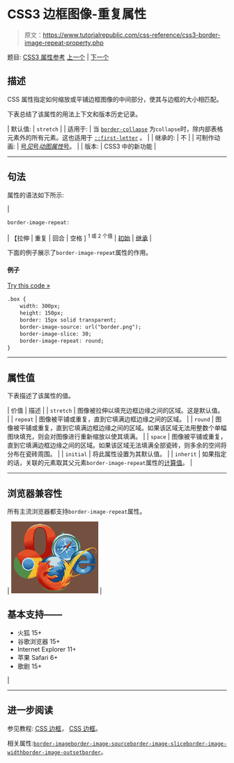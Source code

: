 # CSS3 边框图像-重复属性

> 原文：<https://www.tutorialrepublic.com/css-reference/css3-border-image-repeat-property.php>

题目: [CSS3 属性参考](css3-properties.php) [上一个](css3-border-image-outset-property.php) | [下一个](css3-border-image-slice-property.php)

## 描述

CSS 属性指定如何缩放或平铺边框图像的中间部分，使其与边框的大小相匹配。

下表总结了该属性的用法上下文和版本历史记录。

| 默认值: | `stretch` |
| 适用于: | 当
[`border-collapse`](css-border-collapse-property.php) 为`collapse`时，除内部表格元素外的所有元素。这也适用于 [`::first-letter`](../css-tutorial/css-pseudo-elements.php#first-letter) 。 |
| 继承的: | 不 |
| 可制作动画: | [号*见*号*动图属性*号](css-animatable-properties.php)。 |
| 版本: | CSS3 中的新功能 |

* * *

## 句法

属性的语法如下所示:

| 

```
border-image-repeat: 
```

 | 【拉伸 &#124; 重复 &#124; 回合 &#124; 空格 ] <sup>1 或 2 个值</sup> &#124; [初始](../definitions.php#initial) &#124; [继承](../definitions.php#inherit) |

下面的例子展示了`border-image-repeat`属性的作用。

#### 例子

[Try this code »](../codelab.php?topic=css3&file=border-image-repeat-property "Try this code using online Editor")

```
.box {
    width: 300px;
    height: 150px;
    border: 15px solid transparent;
    border-image-source: url("border.png");
    border-image-slice: 30;
    border-image-repeat: round;
}
```

* * *

## 属性值

下表描述了该属性的值。

| 价值 | 描述 |
| `stretch` | 图像被拉伸以填充边框边缘之间的区域。这是默认值。 |
| `repeat` | 图像被平铺或重复，直到它填满边框边缘之间的区域。 |
| `round` | 图像被平铺或重复，直到它填满边框边缘之间的区域。如果该区域无法用整数个单幅图块填充，则会对图像进行重新缩放以使其填满。 |
| `space` | 图像被平铺或重复，直到它填满边框边缘之间的区域。如果该区域无法填满全部瓷砖，则多余的空间将分布在瓷砖周围。 |
| `initial` | 将此属性设置为其默认值。 |
| `inherit` | 如果指定的话，关联的元素取其父元素`border-image-repeat`属性的[计算值](../definitions.php#computed-value)。 |

* * *

## 浏览器兼容性

所有主流浏览器都支持`border-image-repeat`属性。

| ![Browsers Icon](img/e9331123c77668c1832e541c2fca1002.png) | 

## 基本支持——

*   火狐 15+
*   谷歌浏览器 15+
*   Internet Explorer 11+
*   苹果 Safari 6+
*   歌剧 15+

 |

* * *

## 进一步阅读

参见教程: [CSS 边框](../css-tutorial/css3-border.php)， [CSS 边框](../css-tutorial/css-border.php)。

相关属性:[`border-image`](css3-border-image-property.php)[`border-image-source`](css3-border-image-source-property.php)[`border-image-slice`](css3-border-image-slice-property.php)[`border-image-width`](css3-border-image-width-property.php)[`border-image-outset`](css3-border-image-outset-property.php)[`border`](css-border-property.php)。